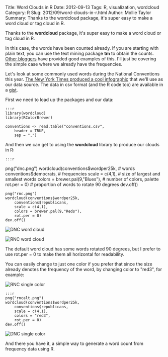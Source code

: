 Title: Word Clouds in R
Date: 2012-09-13
Tags: R, visualization, wordcloud
Category: R
Slug: 2012/09/word-clouds-in-r.html
Author: Mollie Taylor
Summary: Thanks to the wordcloud package, it's super easy to make a word cloud or tag cloud in R.

Thanks to the **wordcloud** package, it's super easy to make a word cloud or tag cloud in R.

In this case, the words have been counted already. If you are starting with plain text, you can use the text mining package **tm** to obtain the counts. [Other bloggers](http://onertipaday.blogspot.com/2011/07/word-cloud-in-r.html) have provided good examples of this. I'll just be covering the simple case where we already have the frequencies.

Let's look at some commonly used words during the National Conventions this year. [The New York Times produced a cool infographic](http://www.nytimes.com/interactive/2012/09/06/us/politics/convention-word-counts.html) that we'll use as our data source. The data in csv format (and the R code too) are available in a [gist](https://gist.github.com/3671518).

First we need to load up the packages and our data:

	:::r
	library(wordcloud)
	library(RColorBrewer)

	conventions <- read.table("conventions.csv",
		header = TRUE,
		sep = ",")

And then we can get to using the **wordcloud** library to produce our clouds in R:

	:::r
png("dnc.png")
	wordcloud(conventions$wordper25k, # words
		conventions$democrats, # frequencies
		scale = c(4,1), # size of largest and smallest words
		colors = brewer.pal(9,"Blues"), # number of colors, palette
		rot.per = 0) # proportion of words to rotate 90 degrees
	dev.off()

	png("rnc.png")
	wordcloud(conventions$wordper25k,
		conventions$republicans,
		scale = c(4,1),
		colors = brewer.pal(9,"Reds"),
		rot.per = 0)
	dev.off()

![DNC word cloud]({filename}images/r-word-cloud-dnc.png)

![RNC word cloud]({filename}images/r-word-cloud-rnc.png)

The default word cloud has some words rotated 90 degrees, but I prefer to use rot.per = 0 to make them all horizontal for readability.

You can easily change to just one color if you prefer that since the size already denotes the frequency of the word, by changing color to "red3", for example:

![RNC single color]({filename}images/r-word-cloud-rnc-alt.png)

	:::r
	png("rncalt.png")
	wordcloud(conventions$wordper25k,
		conventions$republicans,
		scale = c(4,1),
		colors = "red3",
		rot.per = 0)
	dev.off()

![DNC single color]({filename}images/r-word-cloud-dnc-alt.png)

And there you have it, a simple way to generate a word count from frequency data using R.
